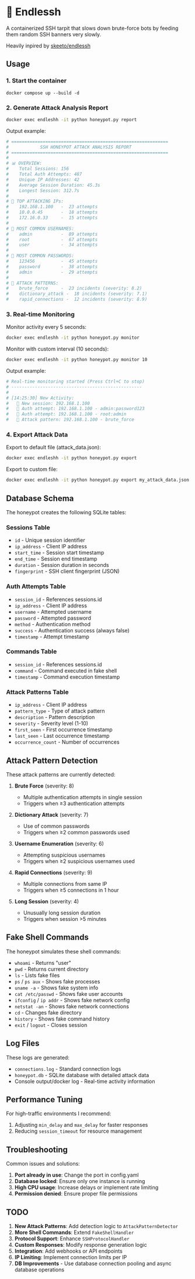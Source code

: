 # 🐍 Endlessh

A containerized SSH tarpit that slows down brute-force bots by feeding them random SSH banners very slowly.

Heavily inpired by [skeeto/endlessh](https://github.com/skeeto/endlessh/tree/master)


## Usage

### 1. Start the container

```
docker compose up --build -d
```

### 2. Generate Attack Analysis Report

```bash
docker exec endleshh -it python honeypot.py report
```

Output example:
```bash
# ============================================================
#            SSH HONEYPOT ATTACK ANALYSIS REPORT
# ============================================================
# 
# 📊 OVERVIEW:
#    Total Sessions: 156
#    Total Auth Attempts: 487
#    Unique IP Addresses: 42
#    Average Session Duration: 45.3s
#    Longest Session: 312.7s
# 
# 🎯 TOP ATTACKING IPs:
#    192.168.1.100   -  23 attempts
#    10.0.0.45       -  18 attempts
#    172.16.0.33     -  15 attempts
# 
# 👤 MOST COMMON USERNAMES:
#    admin           -  89 attempts
#    root            -  67 attempts
#    user            -  34 attempts
# 
# 🔐 MOST COMMON PASSWORDS:
#    123456          -  45 attempts
#    password        -  38 attempts
#    admin           -  29 attempts
# 
# 🚨 ATTACK PATTERNS:
#    brute_force     -  23 incidents (severity: 8.2)
#    dictionary_attack -  18 incidents (severity: 7.1)
#    rapid_connections -  12 incidents (severity: 8.9)
```

### 3. Real-time Monitoring

Monitor activity every 5 seconds:
```bash
docker exec endleshh -it python honeypot.py monitor
```

Monitor with custom interval (10 seconds):
```bash
docker exec endleshh -it python honeypot.py monitor 10
```

Output example:
```bash
# Real-time monitoring started (Press Ctrl+C to stop)
# --------------------------------------------------
# 
# [14:25:30] New Activity:
#   🔗 New session: 192.168.1.100
#   🔐 Auth attempt: 192.168.1.100 - admin:password123
#   🔐 Auth attempt: 192.168.1.100 - root:admin
#   🚨 Attack pattern: 192.168.1.100 - brute_force
```

### 4. Export Attack Data

Export to default file (attack_data.json):
```bash
docker exec endleshh -it python honeypot.py export
```

Export to custom file:
```bash
docker exec endleshh -it python honeypot.py export my_attack_data.json
```

## Database Schema

The honeypot creates the following SQLite tables:

### Sessions Table
- `id` - Unique session identifier
- `ip_address` - Client IP address
- `start_time` - Session start timestamp
- `end_time` - Session end timestamp
- `duration` - Session duration in seconds
- `fingerprint` - SSH client fingerprint (JSON)

### Auth Attempts Table
- `session_id` - References sessions.id
- `ip_address` - Client IP address
- `username` - Attempted username
- `password` - Attempted password
- `method` - Authentication method
- `success` - Authentication success (always false)
- `timestamp` - Attempt timestamp

### Commands Table
- `session_id` - References sessions.id
- `command` - Command executed in fake shell
- `timestamp` - Command execution timestamp

### Attack Patterns Table
- `ip_address` - Client IP address
- `pattern_type` - Type of attack pattern
- `description` - Pattern description
- `severity` - Severity level (1-10)
- `first_seen` - First occurrence timestamp
- `last_seen` - Last occurrence timestamp
- `occurrence_count` - Number of occurrences

## Attack Pattern Detection

These attack patterns are currently detected:

1. **Brute Force** (severity: 8)
   - Multiple authentication attempts in single session
   - Triggers when ≥3 authentication attempts

2. **Dictionary Attack** (severity: 7)
   - Use of common passwords
   - Triggers when ≥2 common passwords used

3. **Username Enumeration** (severity: 6)
   - Attempting suspicious usernames
   - Triggers when ≥2 suspicious usernames used

4. **Rapid Connections** (severity: 9)
   - Multiple connections from same IP
   - Triggers when ≥5 connections in 1 hour

5. **Long Session** (severity: 4)
   - Unusually long session duration
   - Triggers when session >5 minutes

## Fake Shell Commands

The honeypot simulates these shell commands:

- `whoami` - Returns "user"
- `pwd` - Returns current directory
- `ls` - Lists fake files
- `ps` / `ps aux` - Shows fake processes
- `uname -a` - Shows fake system info
- `cat /etc/passwd` - Shows fake user accounts
- `ifconfig` / `ip addr` - Shows fake network config
- `netstat -an` - Shows fake network connections
- `cd` - Changes fake directory
- `history` - Shows fake command history
- `exit` / `logout` - Closes session


## Log Files

These logs are generated:

- `connections.log` - Standard connection logs
- `honeypot.db` - SQLite database with detailed attack data
- Console output/docker log - Real-time activity information


## Performance Tuning

For high-traffic environments I recommend:

1. Adjusting `min_delay` and `max_delay` for faster responses
2. Reducing `session_timeout` for resource management


## Troubleshooting

Common issues and solutions:

1. **Port already in use**: Change the port in config.yaml
2. **Database locked**: Ensure only one instance is running
3. **High CPU usage**: Increase delays or implement rate limiting
4. **Permission denied**: Ensure proper file permissions


## TODO

1. **New Attack Patterns**: Add detection logic to `AttackPatternDetector`
2. **More Shell Commands**: Extend `FakeShellHandler`
3. **Protocol Support**: Enhance `SSHProtocolHandler`
4. **Custom Responses**: Modify response generation logic
5. **Integration**: Add webhooks or API endpoints
6. **IP Limiting**: Implement connection limits per IP
7. **DB Improvements** - Use database connection pooling and async database operations

